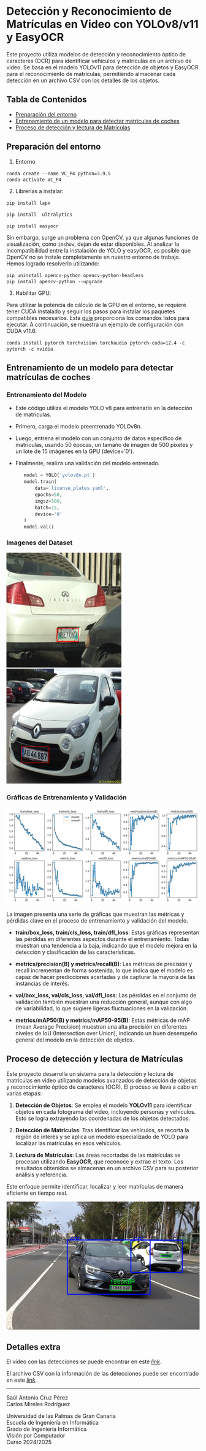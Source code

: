 # Detección y Reconocimiento de Matrículas en Video con YOLOv8/v11 y EasyOCR

Este proyecto utiliza modelos de detección y reconocimiento óptico de caracteres (OCR) para identificar vehículos y matrículas en un archivo de video. Se basa en el modelo YOLOv11 para detección de objetos y EasyOCR para el reconocimiento de matrículas, permitiendo almacenar cada detección en un archivo CSV con los detalles de los objetos.

## Tabla de Contenidos

- [Preparación del entorno](#preparación-del-entorno)
- [Entrenamiento de un modelo para detectar matrículas de coches](#entrenamiento-de-un-modelo-para-detectar-matrículas-de-coches)
- [Proceso de detección y lectura de Matrículas](#proceso-de-detección-y-lectura-de-matrículas)

## Preparación del entorno

1. Entorno
```
conda create --name VC_P4 python=3.9.5
conda activate VC_P4
```
2. Librerías a instalar:
```
pip install lapx
```
```
pip install  ultralytics
```
```
pip install easyocr
```
Sin embargo, surge un problema con OpenCV, ya que algunas funciones de visualización, como `imshow`, dejan de estar disponibles. Al analizar la incompatibilidad entre la instalación de YOLO y easyOCR, es posible que OpenCV no se instale completamente en nuestro entorno de trabajo. Hemos logrado resolverlo utilizando:
```
pip uninstall opencv-python opencv-python-headless
pip install opencv-python --upgrade
```
3. Habilitar GPU:

Para utilizar la potencia de cálculo de la GPU en el entorno, se requiere tener CUDA instalado y seguir los pasos para instalar los paquetes compatibles necesarios. Esta [guía](https://pytorch.org/get-started/locally/) proporciona los comandos listos para ejecutar. A continuación, se muestra un ejemplo de configuración con CUDA v11.6.
```
conda install pytorch torchvision torchaudio pytorch-cuda=12.4 -c pytorch -c nvidia
```

## Entrenamiento de un modelo para detectar matrículas de coches

### Entrenamiento del Modelo
   - Este código utiliza el modelo YOLO v8 para entrenarlo en la detección de matrículas. 
   
   - Primero, carga el modelo preentrenado YOLOv8n. 
   - Luego, entrena el modelo con un conjunto de datos específico de matrículas, usando 50 épocas, un tamaño de imagen de 500 píxeles y un lote de 15 imágenes en la GPU (device='0'). 
   - Finalmente, realiza una validación del modelo entrenado.

     ```python
        model = YOLO('yolov8n.pt')  
        model.train(
            data='license_plates.yaml',
            epochs=50, 
            imgsz=500,
            batch=15,
            device='0' 
        )
        model.val()
     ```

### Imagenes del Dataset

<img src="images\Cars94_annotated.png" width="300" height="300" style="display:inline-block;" />
<img src="images\Cars389_annotated.png" width="300" height="300" style="display:inline-block;" />

### Gráficas de Entrenamiento y Validación

![Métricas Dataset](model\results.png) 

La imagen presenta una serie de gráficas que muestran las métricas y pérdidas clave en el proceso de entrenamiento y validación del modelo.

- **train/box_loss, train/cls_loss, train/dfl_loss**: Estas gráficas representan las pérdidas en diferentes aspectos durante el entrenamiento. Todas muestran una tendencia a la baja, indicando que el modelo mejora en la detección y clasificación de las características.

- **metrics/precision(B) y metrics/recall(B)**: Las métricas de precisión y recall incrementan de forma sostenida, lo que indica que el modelo es capaz de hacer predicciones acertadas y de capturar la mayoría de las instancias de interés.

- **val/box_loss, val/cls_loss, val/dfl_loss**: Las pérdidas en el conjunto de validación también muestran una reducción general, aunque con algo de variabilidad, lo que sugiere ligeras fluctuaciones en la validación.

- **metrics/mAP50(B) y metrics/mAP50-95(B)**: Estas métricas de mAP (mean Average Precision) muestran una alta precisión en diferentes niveles de IoU (Intersection over Union), indicando un buen desempeño general del modelo en la detección de objetos.


## Proceso de detección y lectura de Matrículas

Este proyecto desarrolla un sistema para la detección y lectura de matrículas en video utilizando modelos avanzados de detección de objetos y reconocimiento óptico de caracteres (OCR). El proceso se lleva a cabo en varias etapas:

1. **Detección de Objetos**: Se emplea el modelo **YOLOv11** para identificar objetos en cada fotograma del video, incluyendo personas y vehículos. Esto se logra extrayendo las coordenadas de los objetos detectados.

2. **Detección de Matrículas**: Tras identificar los vehículos, se recorta la región de interés y se aplica un modelo especializado de YOLO para localizar las matrículas en esos vehículos.

3. **Lectura de Matrículas**: Las áreas recortadas de las matrículas se procesan utilizando **EasyOCR**, que reconoce y extrae el texto. Los resultados obtenidos se almacenan en un archivo CSV para su posterior análisis y referencia.

Este enfoque permite identificar, localizar y leer matrículas de manera eficiente en tiempo real.

![Métricas Dataset](images\imagen_prueba_1.png)

## Detalles extra

El vídeo con las detecciones se puede encontrar en este *[link](video/video1final.mp4)*.

El archivo CSV con la información de las detecciones puede ser encontrado en este *[link](output.csv)*.

---
Saúl Antonio Cruz Pérez  
Carlos Mireles Rodríguez

Universidad de las Palmas de Gran Canaria  
Escuela de Ingeniería en Informática  
Grado de Ingeniería Informática  
Visión por Computador  
Curso 2024/2025
